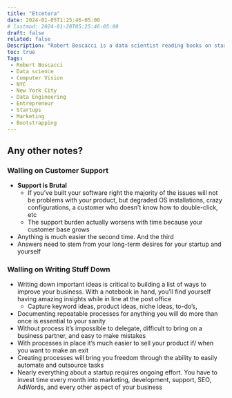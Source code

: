 ```yaml
---
title: "Etcetera"
date: 2024-01-05T1:25:46-05:00
# lastmod: 2024-01-20T05:25:46-05:00
draft: false
related: false
Description: "Robert Boscacci is a data scientist reading books on startups and micro-saas" # Keep to 150-160 chars
toc: true
Tags:
 - Robert Boscacci
 - Data science
 - Computer Vision
 - NYC
 - New York City
 - Data Engineering
 - Entrepreneur
 - Startups
 - Marketing
 - Bootstrapping
---
```


## Any other notes?

### Walling on Customer Support

* __Support is Brutal__
  * If you’ve built your software right the majority of the issues will not be problems with your product, but degraded OS installations, crazy configurations, a customer who doesn’t know how to double-click, etc
  * The support burden actually worsens with time because your customer base grows
* Anything is much easier the second time. And the third
* Answers need to stem from your long-term desires for your startup and yourself

### Walling on Writing Stuff Down

* Writing down important ideas is critical to building a list of ways to improve your business. With a notebook in hand, you’ll find yourself having amazing insights while in line at the post office
  * Capture keyword ideas, product ideas, niche ideas, to-do’s,
* Documenting repeatable processes for anything you will do more than once is essential to your sanity
* Without process it’s impossible to delegate, difficult to bring on a business partner, and easy to make mistakes
* With processes in place it’s much easier to sell your product if/ when you want to make an exit
* Creating processes will bring you freedom through the ability to easily automate and outsource tasks
* Nearly everything about a startup requires ongoing effort. You have to invest time every month into marketing, development, support, SEO, AdWords, and every other aspect of your business